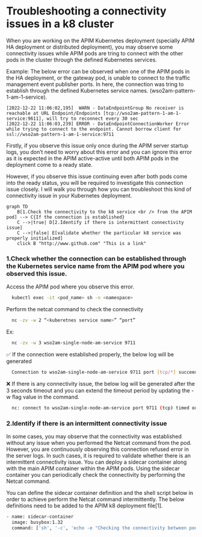 # Troubleshooting a connectivity issues in a k8 cluster

When you are working on the APIM Kubernetes deployment (specially APIM HA deployment or distributed deployment), you may observe some connectivity issues while APIM pods are tring to connect with the other pods in the cluster through the defined Kubernetes services.

Example: 
The below error can be observed when one of the APIM pods in the HA deployment, or the gateway pod, is unable to connect to the traffic management event publisher ports. In here, the connection was tring to establish through the defined Kubernetes service names. (wso2am-pattern-1-am-1-service). 
```
[2022-12-22 11:06:02,195]  WARN - DataEndpointGroup No receiver is reachable at URL Endpoint/Endpoints [tcp://wso2am-pattern-1-am-1-service:9611], will try to reconnect every 30 sec
[2022-12-22 11:06:03,239] ERROR - DataEndpointConnectionWorker Error while trying to connect to the endpoint. Cannot borrow client for ssl://wso2am-pattern-1-am-1-service:9711
```
Firstly, if you observe this issue only once during the APIM server startup logs, you don’t need to worry about this error and you can ignore this error as it is expected in the APIM active-active until both APIM pods in the deployment come to a ready state. 

However, if you observe this issue continuing even after both pods come into the ready status, you will be required to investigate this connection issue closely. I will walk you through how you can troubleshoot this kind of connectivity issue in your Kubernetes deployment. 

```mermaid
graph TD
    B[1.Check the connectivity to the k8 service <br /> from the APIM pod] --> C{If the connection is established}
    C -->|true| D[2.Identify if there is intermittent connectivity issue]
    C -->|false| E[validate whether the particular k8 service was properly initialized]
    click B "http://www.github.com" "This is a link"
```

### 1.Check whether the connection can be established through the Kubernetes service name from the APIM pod where you observed this issue.

 Access the APIM pod where you observe this error.

```bash
  kubectl exec -it <pod_name> sh -n <namespace>
```

Perform the netcat command to check the connectivity 

```bash
  nc -zv -w 2 “<kuberetnes service name>” “port” 
```
Ex:
```bash
  nc -zv -w 3 wso2am-single-node-am-service 9711
```

:white_check_mark: If the connection were established properly, the below log will be generated 

```bash
  Connection to wso2am-single-node-am-service 9711 port [tcp/*] succeeded!
```
:x: If there is any connectivity issue, the below log will be generated after the 3 seconds timeout and you can extend the timeout period by updating the -w flag value in the command. 

```bash
  nc: connect to wso2am-single-node-am-service port 9711 (tcp) timed out: Operation now in progress
```


### 2.Identify if there is an intermittent connectivity issue

In some cases, you may observe that the connectivity was established without any issue when you performed the Netcat command from the pod. However, you are continuously observing this connection refused error in the server logs. In such cases, it is required to validate whether there is an intermittent connectivity issue. You can deploy a sidecar container along with the main APIM container within the APIM pods. Using the sidecar container you can periodically check the connectivity by performing the Netcat command.


You can define the sidecar container definition and the shell script below in order to achieve perform the Netcat command intermittently. The below definitions need to be added to the APIM k8 deployment file[1]. 

```bash
- name: sidecar-container
  image: busybox:1.32
  command: ['sh', '-c', 'echo -e "Checking the connectivity between pods through k8 service names"; while true; do sleep 1; printf "%s %s\n" "$(date)"; nc -zv -w 2 "wso2am-single-node-am-service" 9443; done; echo -e "  >> END";']
```

